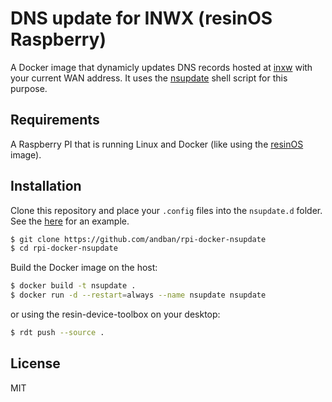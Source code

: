 # DNS update for INWX (resinOS Raspberry)

A Docker image that dynamicly updates DNS records hosted at [inxw](https://www.inwx.de/) with your current WAN address.
It uses the [nsupdate](https://github.com/chrisb86/nsupdate) shell script for this purpose.

## Requirements

A Raspberry PI that is running Linux and Docker (like using the [resinOS](https://resinos.io) image).

## Installation

Clone this repository and place your `.config` files into the `nsupdate.d` folder.
See the [here](https://github.com/chrisb86/nsupdate/blob/master/nsupdate.d/sample.config.dist) for an example.

```bash
$ git clone https://github.com/andban/rpi-docker-nsupdate
$ cd rpi-docker-nsupdate
```

Build the Docker image on the host:

```bash
$ docker build -t nsupdate .
$ docker run -d --restart=always --name nsupdate nsupdate
```

or using the resin-device-toolbox on your desktop:

```bash
$ rdt push --source .
```


## License

MIT
